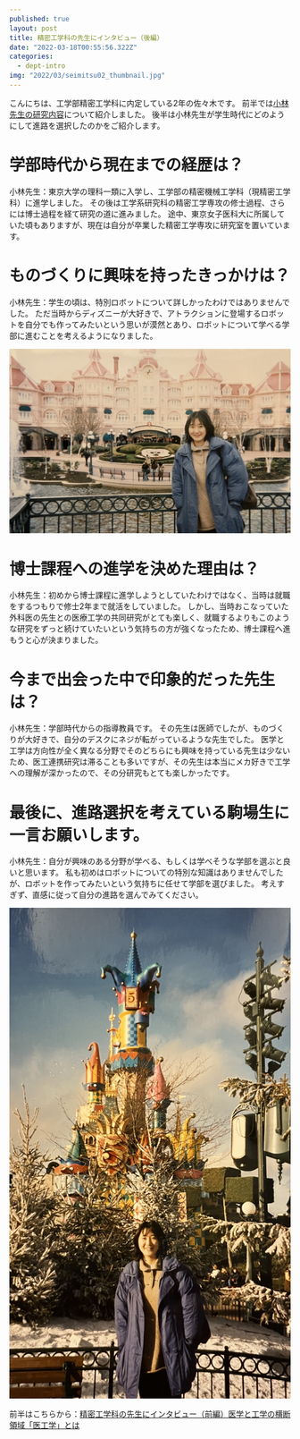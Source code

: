 ```yaml
---
published: true
layout: post
title: 精密工学科の先生にインタビュー（後編）
date: "2022-03-18T00:55:56.322Z"
categories:
  - dept-intro
img: "2022/03/seimitsu02_thumbnail.jpg"
---
```


こんにちは、工学部精密工学科に内定している2年の佐々木です。
前半では[小林先生の研究内容](/2022/03/18/seimitsu01.html)について紹介しました。
後半は小林先生が学生時代にどのようにして進路を選択したのかをご紹介します。


# 学部時代から現在までの経歴は？

小林先生：東京大学の理科一類に入学し、工学部の精密機械工学科（現精密工学科）に進学しました。
その後は工学系研究科の精密工学専攻の修士過程、さらには博士過程を経て研究の道に進みました。
途中、東京女子医科大に所属していた頃もありますが、現在は自分が卒業した精密工学専攻に研究室を置いています。



# ものづくりに興味を持ったきっかけは？

小林先生：学生の頃は、特別ロボットについて詳しかったわけではありませんでした。
ただ当時からディズニーが大好きで、アトラクションに登場するロボットを自分でも作ってみたいという思いが漠然とあり、ロボットについて学べる学部に進むことを考えるようになりました。

![profk01](/assets/images/2022/03/seimitsu02_profk01.jpg)


# 博士課程への進学を決めた理由は？

小林先生：初めから博士課程に進学しようとしていたわけではなく、当時は就職をするつもりで修士2年まで就活をしていました。
しかし、当時おこなっていた外科医の先生との医療工学の共同研究がとても楽しく、就職するよりもこのような研究をずっと続けていたいという気持ちの方が強くなったため、博士課程へ進もうと心が決まりました。



# 今まで出会った中で印象的だった先生は？

小林先生：学部時代からの指導教員です。
その先生は医師でしたが、ものづくりが大好きで、自分のデスクにネジが転がっているような先生でした。
医学と工学は方向性が全く異なる分野でそのどちらにも興味を持っている先生は少ないため、医工連携研究は滞ることも多いですが、その先生は本当にメカ好きで工学への理解が深かったので、その分研究もとても楽しかったです。



# 最後に、進路選択を考えている駒場生に一言お願いします。

小林先生：自分が興味のある分野が学べる、もしくは学べそうな学部を選ぶと良いと思います。
私も初めはロボットについての特別な知識はありませんでしたが、ロボットを作ってみたいという気持ちに任せて学部を選びました。
考えすぎず、直感に従って自分の進路を選んでみてください。


![profk02](/assets/images/2022/03/seimitsu02_profk02.jpg)


前半はこちらから：[精密工学科の先生にインタビュー（前編）医学と工学の横断領域「医工学」とは](/2022/03/18/seimitsu01.html)


